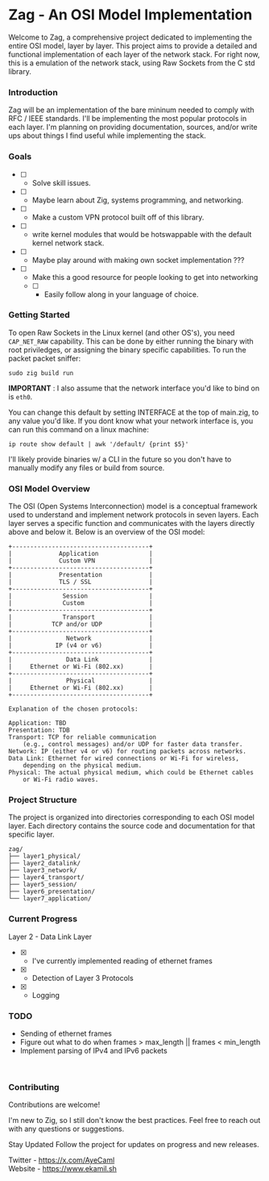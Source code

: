 # Zag - An OSI Model Implementation
Welcome to Zag, a comprehensive project dedicated to implementing the entire OSI model, layer by layer. This project aims to provide a detailed and functional implementation of each layer of the network stack. For right now, this is a emulation of the network stack, using Raw Sockets from the C std library.

### Introduction
Zag will be an implementation of the bare mininum needed to comply with RFC / IEEE standards. I'll be implementing the most popular protocols in each layer. I'm planning on providing documentation, sources, and/or write ups about things I find useful while implementing the stack.

### Goals
- [ ] - Solve skill issues. 
- [ ] - Maybe learn about Zig, systems programming, and networking.
- [ ] - Make a custom VPN protocol built off of this library. 
- [ ] - write kernel modules that would be hotswappable with the default kernel network stack. 
- [ ] - Maybe play around with making own socket implementation ???
- [ ] - Make this a good resource for people looking to get into networking
  - [ ] - Easily follow along in your language of choice.

### Getting Started
To open Raw Sockets in the Linux kernel (and other OS's), you need `CAP_NET_RAW` capability. This can be done by either running the binary with root priviledges, or assigning the binary specific capabilities. To run the packet packet sniffer:
```
sudo zig build run
```
<b>IMPORTANT</b> : I also assume that the network interface you'd like to bind on is `eth0`.

You can change this default by setting INTERFACE at the top of main.zig, to any value you'd like. If you dont know what your network interface is, you can run this command on a linux machine: 
```
ip route show default | awk '/default/ {print $5}'
```
I'll likely provide binaries w/ a CLI in the future so you don't have to manually modify any files or build from source.

 
### OSI Model Overview
The OSI (Open Systems Interconnection) model is a conceptual framework used to understand and implement network protocols in seven layers. Each layer serves a specific function and communicates with the layers directly above and below it. Below is an overview of the OSI model:

```
+--------------------------------------+
|             Application              |
|             Custom VPN               |
+--------------------------------------+
|             Presentation             |
|             TLS / SSL                |
+--------------------------------------+
|              Session                 |
|              Custom                  |
+--------------------------------------+
|              Transport               |
|           TCP and/or UDP             |
+--------------------------------------+
|               Network                |
|            IP (v4 or v6)             |
+--------------------------------------+
|               Data Link              |
|     Ethernet or Wi-Fi (802.xx)       |
+--------------------------------------+
|               Physical               |
|     Ethernet or Wi-Fi (802.xx)       |
+--------------------------------------+

Explanation of the chosen protocols:

Application: TBD
Presentation: TDB
Transport: TCP for reliable communication 
    (e.g., control messages) and/or UDP for faster data transfer.
Network: IP (either v4 or v6) for routing packets across networks.
Data Link: Ethernet for wired connections or Wi-Fi for wireless, 
    depending on the physical medium.
Physical: The actual physical medium, which could be Ethernet cables 
    or Wi-Fi radio waves.
```

### Project Structure
The project is organized into directories corresponding to each OSI model layer. Each directory contains the source code and documentation for that specific layer.

```
zag/
├── layer1_physical/
├── layer2_datalink/
├── layer3_network/
├── layer4_transport/
├── layer5_session/
├── layer6_presentation/
└── layer7_application/
```

### Current Progress
Layer 2 - Data Link Layer
- [x] - I've currently implemented reading of ethernet frames
- [x] - Detection of Layer 3 Protocols
- [x] - Logging


### TODO
- Sending of ethernet frames
- Figure out what to do when frames > max_length || frames < min_length
- Implement parsing of IPv4 and IPv6 packets

<br>


### Contributing
Contributions are welcome! 


I'm new to Zig, so I still don't know the best practices. Feel free to reach out with any questions or suggestions. 

Stay Updated
Follow the project for updates on progress and new releases.

Twitter - https://x.com/AyeCaml <br>
Website - https://www.ekamil.sh